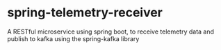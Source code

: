 # spring-telemetry-receiver
A RESTful microservice using spring boot, to receive telemetry data and publish to kafka using the spring-kafka library
